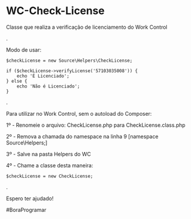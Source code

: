 # WC-Check-License
Classe que realiza a verificação de licenciamento do Work Control


.


Modo de usar:

    $checkLicense = new Source\Helpers\CheckLicense;

    if ($checkLicense->verifyLicense('57103035008')) {
        echo 'É Licenciado';
    } else {
        echo 'Não é Licenciado';
    }
    

.

Para utilizar no Work Control, sem o autoload do Composer:

1º - Renomeie o arquivo: CheckLicense.php para CheckLicense.class.php

2º - Remova a chamada do namespace na linha 9 [namespace Source\Helpers;]

3º - Salve na pasta Helpers do WC

4º - Chame a classe desta maneira:

    $checkLicense = new CheckLicense;


.


Espero ter ajudado!

#BoraProgramar
